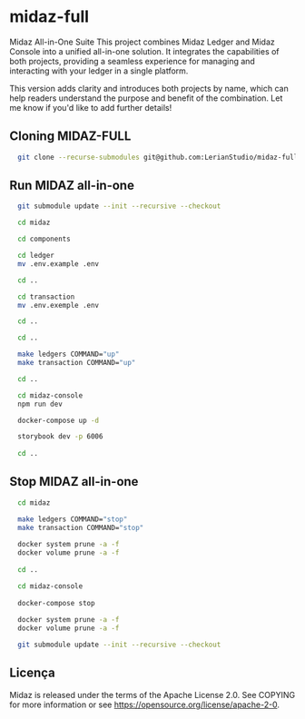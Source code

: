 # midaz-full

Midaz All-in-One Suite
This project combines Midaz Ledger and Midaz Console into a unified all-in-one solution. It integrates the capabilities of both projects, providing a seamless experience for managing and interacting with your ledger in a single platform.

This version adds clarity and introduces both projects by name, which can help readers understand the purpose and benefit of the combination. Let me know if you'd like to add further details!

## Cloning MIDAZ-FULL
```bash
  git clone --recurse-submodules git@github.com:LerianStudio/midaz-full.git
```

## Run MIDAZ all-in-one
```bash
  git submodule update --init --recursive --checkout

  cd midaz

  cd components

  cd ledger
  mv .env.example .env

  cd ..

  cd transaction
  mv .env.exemple .env

  cd ..

  cd ..

  make ledgers COMMAND="up"
  make transaction COMMAND="up"

  cd ..

  cd midaz-console
  npm run dev

  docker-compose up -d

  storybook dev -p 6006
  
  cd ..
```

## Stop MIDAZ all-in-one
```bash
  cd midaz

  make ledgers COMMAND="stop"
  make transaction COMMAND="stop"
  
  docker system prune -a -f
  docker volume prune -a -f
  
  cd ..

  cd midaz-console
  
  docker-compose stop
  
  docker system prune -a -f
  docker volume prune -a -f

  git submodule update --init --recursive --checkout
```

## Licença
Midaz is released under the terms of the Apache License 2.0. See COPYING for more information or see https://opensource.org/license/apache-2-0.